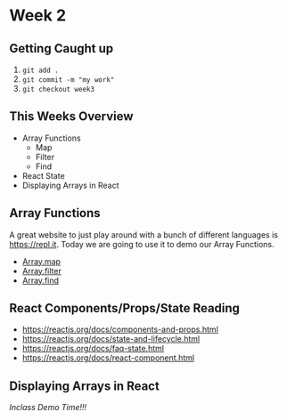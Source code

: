 # Week 2

## Getting Caught up

1. `git add .`
2. `git commit -m "my work"`
3. `git checkout week3`

## This Weeks Overview

- Array Functions
  - Map
  - Filter
  - Find
- React State
- Displaying Arrays in React

## Array Functions

A great website to just play around with a bunch of different languages
is https://repl.it. Today we are going to use it to demo our Array Functions.

- [Array.map](https://developer.mozilla.org/en-US/docs/Web/JavaScript/Reference/Global_Objects/Array/map)
- [Array.filter](https://developer.mozilla.org/en-US/docs/Web/JavaScript/Reference/Global_Objects/Array/filter)
- [Array.find](https://developer.mozilla.org/en-US/docs/Web/JavaScript/Reference/Global_Objects/Array/find)

## React Components/Props/State Reading

- https://reactjs.org/docs/components-and-props.html
- https://reactjs.org/docs/state-and-lifecycle.html
- https://reactjs.org/docs/faq-state.html
- https://reactjs.org/docs/react-component.html

## Displaying Arrays in React

_Inclass Demo Time!!!_
